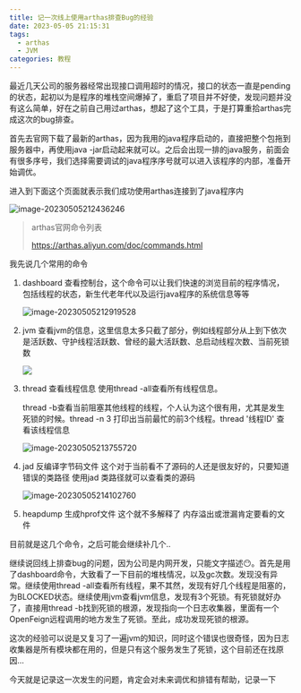 ```yaml
---
title: 记一次线上使用arthas排查Bug的经验
date: 2023-05-05 21:15:31
tags:
  - arthas
  - JVM
categories: 教程
---
```


最近几天公司的服务器经常出现接口调用超时的情况，接口的状态一直是pending的状态，起初以为是程序的堆栈空间爆掉了，重启了项目并不好使，发现问题并没有这么简单，好在之前自己用过arthas，想起了这个工具，于是打算重拾arthas完成这次的bug排查。

首先去官网下载了最新的arthas，因为我用的java程序启动的，直接把整个包拖到服务器中，再使用java -jar启动起来就可以。之后会出现一排的java服务，前面会有很多序号，我们选择需要调试的java程序序号就可以进入该程序的内部，准备开始调优。

进入到下面这个页面就表示我们成功使用arthas连接到了java程序内

![image-20230505212436246](https://minaseinori.oss-cn-hongkong.aliyuncs.com/%E6%95%99%E5%AD%A6%E7%9B%AE%E5%BD%95/202305052124347.png)

> arthas官网命令列表
>
> https://arthas.aliyun.com/doc/commands.html

我先说几个常用的命令

1. dashboard 查看控制台，这个命令可以让我们快速的浏览目前的程序情况，包括线程的状态，新生代老年代以及运行java程序的系统信息等等

   ![image-20230505212919528](https://minaseinori.oss-cn-hongkong.aliyuncs.com/%E6%95%99%E5%AD%A6%E7%9B%AE%E5%BD%95/202305052129565.png)

2. jvm 查看jvm的信息，这里信息太多只截了部分，例如线程部分从上到下依次是活跃数、守护线程活跃数、曾经的最大活跃数、总启动线程次数、当前死锁数

   ![](https://minaseinori.oss-cn-hongkong.aliyuncs.com/%E6%95%99%E5%AD%A6%E7%9B%AE%E5%BD%95/202305052132311.png)

3. thread 查看线程信息 使用thread -all查看所有线程信息。

   thread -b查看当前阻塞其他线程的线程，个人认为这个很有用，尤其是发生死锁的时候。thread -n 3 打印出当前最忙的前3个线程。thread '线程ID' 查看该线程信息

   ![image-20230505213755720](https://minaseinori.oss-cn-hongkong.aliyuncs.com/%E6%95%99%E5%AD%A6%E7%9B%AE%E5%BD%95/202305052137756.png)

4. jad 反编译字节码文件 这个对于当前看不了源码的人还是很友好的，只要知道错误的类路径 使用jad 类路径就可以查看类的源码

   ![image-20230505214102760](https://minaseinori.oss-cn-hongkong.aliyuncs.com/%E6%95%99%E5%AD%A6%E7%9B%AE%E5%BD%95/202305052141819.png)

5. heapdump 生成hprof文件 这个就不多解释了 内存溢出或泄漏肯定要看的文件

目前就是这几个命令，之后可能会继续补几个..

继续说回线上排查bug的问题，因为公司是内网开发，只能文字描述😶。首先是用了dashboard命令，大致看了一下目前的堆栈情况，以及gc次数。发现没有异常。继续使用thread -all查看所有线程，果不其然，发现有好几个线程是阻塞的，为BLOCKED状态。继续使用jvm查看jvm信息，发现有3个死锁。有死锁就好办了，直接用thread -b找到死锁的根源，发现指向一个日志收集器，里面有一个OpenFeign远程调用的地方发生了死锁。至此，成功发现死锁的根源。

这次的经验可以说是又复习了一遍jvm的知识，同时这个错误也很奇怪，因为日志收集器是所有模块都在用的，但是只有这个服务发生了死锁，这个目前还在找原因...

今天就是记录这一次发生的问题，肯定会对未来调优和排错有帮助，记录一下

